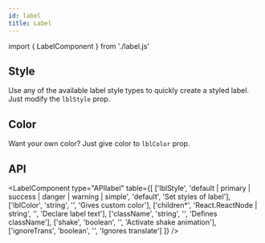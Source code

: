 ```yaml
---
id: label
title: Label
---
```


import { LabelComponent } from './label.js'

 ## Style

<p>Use any of the available label style types to quickly create a styled label. Just modify the <code>lblStyle</code> prop.</p>
<LabelComponent type="lblStyle" style={['default', 'primary', 'success', 'danger', 'warning', 'simple']} />

## Color

<p>Want your own color? Just give color to <code>lblColor</code> prop.</p>
<LabelComponent type="lblColor" style={['red']} />

## API

<LabelComponent type="APIlabel" table={[
    ['lblStyle', 'default | primary | success | danger | warning | simple', 'default', 'Set styles of label'],
    ['lblColor', 'string', '', 'Gives custom color'],
    ['children*', 'React.ReactNode | string', '', 'Declare label text'],
    ['className', 'string', '', 'Defines className'],
    ['shake', 'boolean', '', 'Activate shake animation'],
    ['ignoreTrans', 'boolean', '', 'Ignores translate']
]} />